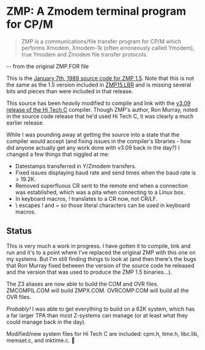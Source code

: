 # ZMP: A Zmodem terminal program for CP/M

> ZMP is a communications/file transfer program for CP/M which performs
> Xmodem, Xmodem-1k (often erroneously called Ymodem), true Ymodem and
> Zmodem file transfer protocols.

-- from the original ZMP.FOR file

This is the
[January 7th, 1989 source code for ZMP 1.5](http://www.classiccmp.org/cpmarchives/cpm/Software/WalnutCD/cpm/modems/zmodem/zmp-src.lbr).
Note that this is not the same as the 1.5 version included in
[ZMP15.LBR](http://www.classiccmp.org/cpmarchives/cpm/Software/WalnutCD/cpm/modems/zmodem/zmp15.lbr)
and is missing several bits and pieces than were included in that release.

This source has been *heavily* modified to compile and link with the
[v3.09 release of the Hi Tech C](http://www.classiccmp.org/cpmarchives/cpm/Software/WalnutCD/cpm/hitech-c/)
compiler. Though ZMP's author, Ron Murray, noted in the source code release
that he'd used Hi Tech C, it was clearly a much earlier release.

While I was pounding away at getting the source into a state that the
compiler would accept (and fixing issues in the compiler's libraries - how
did anyone actually get any work done with v3.09 back in the day?) I changed
a few things that niggled at me:

* Datestamps transferred in Y/Zmodem transfers.
* Fixed issues displaying baud rate and send times when the baud rate
  is > 19.2K.
* Removed superfluous CR sent to the remote end when a connection was
  established, which was a pita when connecting to a Linux box.
* In keyboard macros, ! translates to a CR now, not CR/LF.
* \ escapes ! and ~ so those literal characters can be used in keyboard macros.

## Status

This is very much a work in progress. I have gotten it to compile, link and
run and it's to a point where I've replaced the original ZMP with this one
on my systems. But I'm still finding things to look at (and then there's
the bugs that Ron Murray fixed between the version of the source code he
released and the version that was used to produce the ZMP 1.5 binaries...).

The Z3 aliases are now able to build the COM and OVR files. ZMCOMPIL.COM
will build ZMPX.COM. OVRCOMP.COM will build all the OVR files.

*Probably!* I was able to get everything to build on a 62K system, which
has a far larger TPA than most Z-systems can manage (or at least what
they could manage back in the day).

Modified/new system files for Hi Tech C are included: cpm.h, time.h,
libc.lib, memset.c, and mktime.c.

